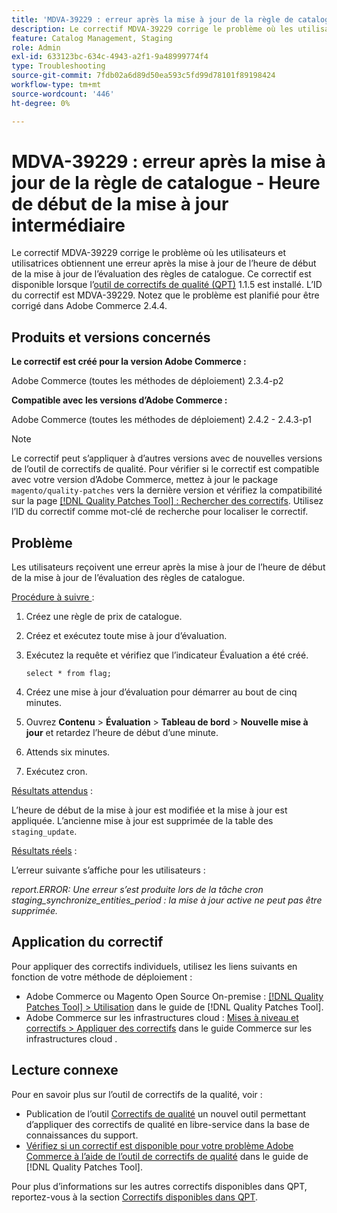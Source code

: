 ```yaml
---
title: 'MDVA-39229 : erreur après la mise à jour de la règle de catalogue - Heure de début de la mise à jour intermédiaire'
description: Le correctif MDVA-39229 corrige le problème où les utilisateurs et utilisatrices obtiennent une erreur après la mise à jour de l’heure de début de la mise à jour de l’évaluation des règles de catalogue. Ce correctif est disponible lorsque l’outil [Outil de correctifs de la qualité (QPT)](https://experienceleague.adobe.com/fr/docs/commerce-operations/tools/quality-patches-tool/quality-patches-tool-to-self-serve-quality-patches) 1.1.5 est installé. L’ID du correctif est MDVA-39229. Notez que le problème est planifié pour être corrigé dans Adobe Commerce 2.4.4.
feature: Catalog Management, Staging
role: Admin
exl-id: 633123bc-634c-4943-a2f1-9a48999774f4
type: Troubleshooting
source-git-commit: 7fdb02a6d89d50ea593c5fd99d78101f89198424
workflow-type: tm+mt
source-wordcount: '446'
ht-degree: 0%

---
```


# MDVA-39229 : erreur après la mise à jour de la règle de catalogue - Heure de début de la mise à jour intermédiaire

Le correctif MDVA-39229 corrige le problème où les utilisateurs et utilisatrices obtiennent une erreur après la mise à jour de l’heure de début de la mise à jour de l’évaluation des règles de catalogue. Ce correctif est disponible lorsque l’[outil de correctifs de qualité (QPT)](https://experienceleague.adobe.com/fr/docs/commerce-operations/tools/quality-patches-tool/quality-patches-tool-to-self-serve-quality-patches) 1.1.5 est installé. L’ID du correctif est MDVA-39229. Notez que le problème est planifié pour être corrigé dans Adobe Commerce 2.4.4.

## Produits et versions concernés

**Le correctif est créé pour la version Adobe Commerce :**

Adobe Commerce (toutes les méthodes de déploiement) 2.3.4-p2

**Compatible avec les versions d’Adobe Commerce :**

Adobe Commerce (toutes les méthodes de déploiement) 2.4.2 - 2.4.3-p1

>[!NOTE]
>
>Le correctif peut s’appliquer à d’autres versions avec de nouvelles versions de l’outil de correctifs de qualité. Pour vérifier si le correctif est compatible avec votre version d’Adobe Commerce, mettez à jour le package `magento/quality-patches` vers la dernière version et vérifiez la compatibilité sur la page [[!DNL Quality Patches Tool] : Rechercher des correctifs](https://experienceleague.adobe.com/fr/docs/commerce-operations/tools/quality-patches-tool/quality-patches-tool-to-self-serve-quality-patches). Utilisez l’ID du correctif comme mot-clé de recherche pour localiser le correctif.

## Problème

Les utilisateurs reçoivent une erreur après la mise à jour de l’heure de début de la mise à jour de l’évaluation des règles de catalogue.

<u>Procédure à suivre </u> :

1. Créez une règle de prix de catalogue.
1. Créez et exécutez toute mise à jour d’évaluation.
1. Exécutez la requête et vérifiez que l’indicateur Évaluation a été créé.


   `select * from flag;`


1. Créez une mise à jour d’évaluation pour démarrer au bout de cinq minutes.
1. Ouvrez **Contenu** > **Évaluation** > **Tableau de bord** > **Nouvelle mise à jour** et retardez l’heure de début d’une minute.
1. Attends six minutes.
1. Exécutez cron.

<u>Résultats attendus</u> :

L’heure de début de la mise à jour est modifiée et la mise à jour est appliquée. L’ancienne mise à jour est supprimée de la table des `staging_update`.

<u>Résultats réels</u> :

L’erreur suivante s’affiche pour les utilisateurs :

*report.ERROR: Une erreur s’est produite lors de la tâche cron staging_synchronize_entities_period : la mise à jour active ne peut pas être supprimée.*

## Application du correctif

Pour appliquer des correctifs individuels, utilisez les liens suivants en fonction de votre méthode de déploiement :

* Adobe Commerce ou Magento Open Source On-premise : [[!DNL Quality Patches Tool] > Utilisation](/help/tools/quality-patches-tool/usage.md) dans le guide de [!DNL Quality Patches Tool].
* Adobe Commerce sur les infrastructures cloud : [Mises à niveau et correctifs > Appliquer des correctifs](https://experienceleague.adobe.com/docs/commerce-cloud-service/user-guide/develop/upgrade/apply-patches.html?lang=fr) dans le guide Commerce sur les infrastructures cloud .

## Lecture connexe

Pour en savoir plus sur l’outil de correctifs de la qualité, voir :

* Publication de l’outil [Correctifs de qualité](https://experienceleague.adobe.com/fr/docs/commerce-operations/tools/quality-patches-tool/quality-patches-tool-to-self-serve-quality-patches) un nouvel outil permettant d’appliquer des correctifs de qualité en libre-service dans la base de connaissances du support.
* [Vérifiez si un correctif est disponible pour votre problème Adobe Commerce à l’aide de l’outil de correctifs de qualité](/help/tools/quality-patches-tool/patches-available-in-qpt/check-patch-for-magento-issue-with-magento-quality-patches.md) dans le guide de [!DNL Quality Patches Tool].

Pour plus d’informations sur les autres correctifs disponibles dans QPT, reportez-vous à la section [Correctifs disponibles dans QPT](https://experienceleague.adobe.com/tools/commerce-quality-patches/index.html?lang=fr).
